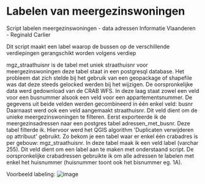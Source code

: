 # Labelen van meergezinswoningen
Script labelen meergezinswoningen - data adressen Informatie Vlaanderen - Reginald Carlier

Dit script maakt een label waarop de bussen op de verschillende verdiepingen gerangschikt worden volgens verdiep

mgz_straathuisnr is de tabel met uniek straathuisnr voor meergezinswoningen 
deze tabel staat in een postgresql database. Het probleem dat zich stelde bij het gebruik van een geopackage of shapefile was
dat deze steeds gelocked werden bij het wijzigen.
De oorspronkelijke data werd gedownload van de CRAB WFS. In deze laag staat zowel een veld voor een busnummer alsook een veld
voor een appartementsnummer. De gegevens uit beide velden werden gecombineerd in één enkel veld: busnr
Daarnaast werd ook een veld aangemaakt straathuisnr. Dit veld dient om de unieke meergezinswoningen te filteren.
Eerst exporteerde ik de meergezinsadressen naar een postgres tabel adressen_met_busnr. Deze tabel filterde ik.
Hiervoor werd het QGIS algorithm 'Duplicaten verwijderen op attribuut' gebruikt. Zo bekom je een tabel waar er enkel één 
crabadres is per gebouw: mgz_straathuisnr. In deze tabel maak ik een veld label (varchar 255). Dit veld dient om een label aan te maken met 
onderstaand script. De oorspronkelijke crabadressen gebruikte ik om alle adressen te labelen met enkel het huisnummer
(huisnummer toont ook het bisnummer eg. 1A).

Voorbeeld labeling:
![image](https://user-images.githubusercontent.com/32510519/200315129-bce3a225-5668-4c9e-9948-5821d9a968a0.png)
